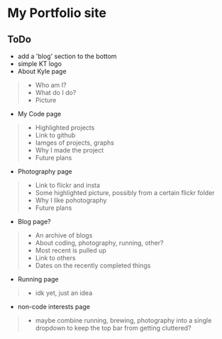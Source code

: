 # My Portfolio site

## ToDo
- add a 'blog' section to the bottom
- simple KT logo
- About Kyle page
> - Who am I?
> - What do I do?
> - Picture
- My Code page
> - Highlighted projects
> - Link to github
> - Iamges of projects, graphs
> - Why I made the project
> - Future plans
- Photography page
> - Link to flickr and insta
> - Some highlighted picture, possibly from a certain flickr folder
> - Why I like pohotography
> - Future plans
- Blog page?
> - An archive of blogs
> - About coding, photography, running, other?
> - Most recent is pulled up
> - Link to others
> - Dates on the recently completed things
- Running page
> - idk yet, just an idea
- non-code interests page
> - maybe combine running, brewing, photography into a single dropdown to keep the top bar from getting cluttered?
